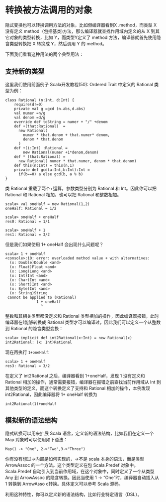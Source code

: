 # 转换被方法调用的对象 

隐式变换也可以转换调用方法的对象，比如但编译器看到X .method，而类型 X 没有定义 method（包括基类)方法，那么编译器就查找作用域内定义的从 X 到其它对象的类型转换，比如 Y，而类型Y定义了 method 方法，编译器就首先使用隐含类型转换把 X 转换成 Y，然后调用 Y 的 method。

下面我们看看这种用法的两个典型用法：

## 支持新的类型 

这里我们使用前面例子 Scala开发教程(50): Ordered Trait 中定义的 Rational 类型为例：

```
class Rational (n:Int, d:Int) {
	require(d!=0)
	private val g =gcd (n.abs,d.abs)
	val numer =n/g
	val denom =d/g
	override def toString = numer + "/" +denom
	def +(that:Rational)  =
	  new Rational(
		numer * that.denom + that.numer* denom,
		denom * that.denom
	  )
	def +(i:Int) :Rational =
		new Rational(numer +1*denom,denom)
	def * (that:Rational) =
	  new Rational( numer * that.numer, denom * that.denom)
	def this(n:Int) = this(n,1)
	private def gcd(a:Int,b:Int):Int =
	  if(b==0) a else gcd(b, a % b)
}
```

类 Rational 重载了两个+运算，参数类型分别为 Rational 和 Int。因此你可以把 Rational 和 Rational 相加，也可以把 Rational 和整数相加。

```
scala> val oneHalf = new Rational(1,2)
oneHalf: Rational = 1/2
```

```
scala> oneHalf + oneHalf
res0: Rational = 1/1
```

```
scala> oneHalf + 1
res1: Rational = 3/2
```

但是我们如果使用 1+ oneHalf 会出现什么问题呢？

```
scala> 1 + oneHalf
<console>:10: error: overloaded method value + with alternatives:
  (x: Double)Double <and>
  (x: Float)Float <and>
  (x: Long)Long <and>
  (x: Int)Int <and>
  (x: Char)Int <and>
  (x: Short)Int <and>
  (x: Byte)Int <and>
  (x: String)String
 cannot be applied to (Rational)
              1 + oneHalf
                ^
```

整数和其相关类型都没定义和 Rational 类型相加的操作，因此编译器报错，此时编译器在1能够转换成 Rational 类型才可以编译过，因此我们可以定义一个从整数到 Rational 的隐含类型变换：

```
scala> implicit def int2Rational(x:Int) = new Rational(x)
int2Rational: (x: Int)Rational
```

现在再执行 `1+oneHalf`:

```
scala> 1 + oneHalf
res3: Rational = 3/2
```

在定义了 int2Rational 之后，编译器看到 1+oneHalf，发现 1 没有定义和 Rational 相加的操作，通常需要报错，编译器在报错之前查找当前作用域从 Int 到其他类型的定义，而这个转换定义了支持和 Rational 相加的操作，本例发现 int2Rational，因此编译器将 1+ oneHalf 转换为

```
int2Rational(1)+oneHalf
```

## 模拟新的语法结构 

隐式转换可以用来扩展 Scala 语言，定义新的语法结构，比如我们在定义一个 Map 对象时可以使用如下语法：

```
Map(1 -> "One", 2->"Two",3->"Three")
```

你有没有想过->内部是如何实现的，->不是 scala 本身的语法，而是类型 ArrowAssoc 的一个方法。这个类型定义在包 Scala.Predef 对象中。 Scala.Predef 自动引入到当前作用域，在这个对象中，同时定义了一个从类型 Any 到 ArrowAssoc 的隐含转换。因此当使用 1 -> “One”时，编译器自动插入从 1 转换到 ArrowAsso c转换。具体定义可以参考 Scala 源码。

利用这种特性，你可以定义新的语法结构，比如行业特定语言（DSL）。
